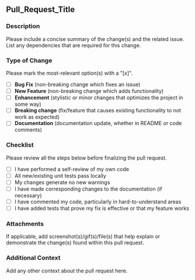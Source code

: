 ## Pull_Request_Title

### Description

Please include a concise summary of the change(s) and the related issue.
List any dependencies that are required for this change.

### Type of Change

Please mark the most-relevant option(s) with a "[x]".

- [ ] **Bug Fix** (non-breaking change which fixes an issue)
- [ ] **New Feature** (non-breaking change which adds functionality)
- [ ] **Enhancement** (stylistic or minor changes that optimizes the project in some way)
- [ ] **Breaking change** (fix/feature that causes existing functionality to not work as expected)
- [ ] **Documentation** (documentation update, whether in README or code comments)

### Checklist

Please review all the steps below before finalizing the pull request.

- [ ] I have performed a self-review of my own code
- [ ] All new/existing unit tests pass locally
- [ ] My changes generate no new warnings
- [ ] I have made corresponding changes to the documentation (if necessary)
- [ ] I have commented my code, particularly in hard-to-understand areas
- [ ] I have added tests that prove my fix is effective or that my feature works

### Attachments

If applicable, add screenshot(s)/gif(s)/file(s) that help explain or demonstrate the change(s) found within this pull request.

### Additional Context

Add any other context about the pull request here.
